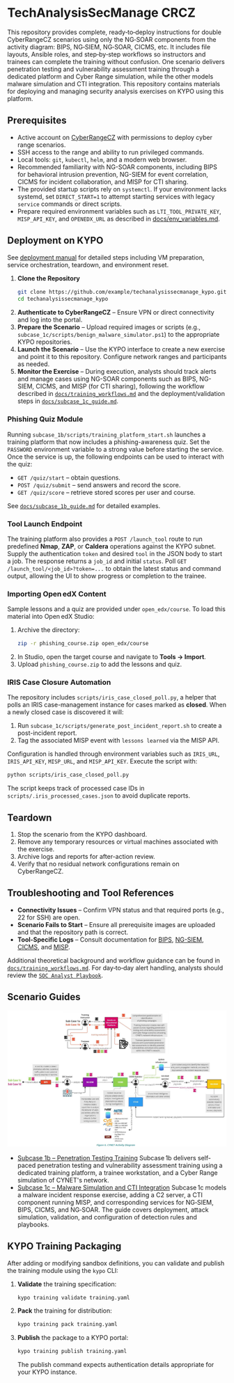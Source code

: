 # TechAnalysisSecManage CRCZ

This repository provides complete, ready‑to‑deploy instructions for double CyberRangeCZ scenarios using only the NG‑SOAR components from the activity diagram: BIPS, NG‑SIEM, NG‑SOAR, CICMS, etc. It includes file layouts, Ansible roles, and step‑by‑step workflows so instructors and trainees can complete the training without confusion. One scenario delivers penetration testing and vulnerability assessment training through a dedicated platform and Cyber Range simulation, while the other models malware simulation and CTI integration. This repository contains materials for deploying and managing security analysis exercises on KYPO using this platform.

## Prerequisites

- Active account on [CyberRangeCZ](https://www.cyberrange.cz/) with permissions to deploy cyber range scenarios.
- SSH access to the range and ability to run privileged commands.
- Local tools: `git`, `kubectl`, `helm`, and a modern web browser.
- Recommended familiarity with NG-SOAR components, including BIPS for behavioral intrusion prevention, NG-SIEM for event correlation, CICMS for incident collaboration, and MISP for CTI sharing.
- The provided startup scripts rely on `systemctl`. If your environment lacks systemd, set `DIRECT_START=1` to attempt starting services with legacy `service` commands or direct scripts.
- Prepare required environment variables such as `LTI_TOOL_PRIVATE_KEY`, `MISP_API_KEY`, and `OPENEDX_URL` as described in [docs/env_variables.md](docs/env_variables.md).

## Deployment on KYPO

See [deployment manual](docs/deployment_manual.md) for detailed steps including VM preparation, service orchestration, teardown, and environment reset.


1. **Clone the Repository**
   ```bash
   git clone https://github.com/example/techanalysissecmanage_kypo.git
   cd techanalysissecmanage_kypo
   ```
2. **Authenticate to CyberRangeCZ** – Ensure VPN or direct connectivity and log into the portal.
3. **Prepare the Scenario** – Upload required images or scripts (e.g., `subcase_1c/scripts/benign_malware_simulator.ps1`) to the appropriate KYPO repositories.
4. **Launch the Scenario** – Use the KYPO interface to create a new exercise and point it to this repository. Configure network ranges and participants as needed.
5. **Monitor the Exercise** – During execution, analysts should track alerts and manage cases using NG-SOAR components such as BIPS, NG-SIEM, CICMS, and MISP (for CTI sharing), following the workflow described in [`docs/training_workflows.md`](docs/training_workflows.md) and the deployment/validation steps in [`docs/subcase_1c_guide.md`](docs/subcase_1c_guide.md).

### Phishing Quiz Module

Running `subcase_1b/scripts/training_platform_start.sh` launches a training platform that now includes a phishing-awareness quiz. Set the `PASSWORD` environment variable to a strong value before starting the service. Once the service is up, the following endpoints can be used to interact with the quiz:

- `GET /quiz/start` – obtain questions.
- `POST /quiz/submit` – send answers and record the score.
- `GET /quiz/score` – retrieve stored scores per user and course.

See [`docs/subcase_1b_guide.md`](docs/subcase_1b_guide.md) for detailed examples.

### Tool Launch Endpoint

The training platform also provides a `POST /launch_tool` route to run
predefined **Nmap**, **ZAP**, or **Caldera** operations against the KYPO
subnet. Supply the authentication `token` and desired `tool` in the JSON
body to start a job. The response returns a `job_id` and initial
`status`. Poll `GET /launch_tool/<job_id>?token=...` to obtain the latest
status and command output, allowing the UI to show progress or completion
to the trainee.

### Importing Open edX Content

Sample lessons and a quiz are provided under `open_edx/course`. To load this material into Open edX Studio:

1. Archive the directory:
   ```bash
   zip -r phishing_course.zip open_edx/course
   ```
2. In Studio, open the target course and navigate to **Tools → Import**.
3. Upload `phishing_course.zip` to add the lessons and quiz.

### IRIS Case Closure Automation

The repository includes `scripts/iris_case_closed_poll.py`, a helper that
polls an IRIS case-management instance for cases marked as **closed**. When a
newly closed case is discovered it will:

1. Run `subcase_1c/scripts/generate_post_incident_report.sh` to create a
   post-incident report.
2. Tag the associated MISP event with `lessons learned` via the MISP API.

Configuration is handled through environment variables such as `IRIS_URL`,
`IRIS_API_KEY`, `MISP_URL`, and `MISP_API_KEY`. Execute the script with:

```bash
python scripts/iris_case_closed_poll.py
```

The script keeps track of processed case IDs in `scripts/.iris_processed_cases.json`
to avoid duplicate reports.

## Teardown

1. Stop the scenario from the KYPO dashboard.
2. Remove any temporary resources or virtual machines associated with the exercise.
3. Archive logs and reports for after-action review.
4. Verify that no residual network configurations remain on CyberRangeCZ.

## Troubleshooting and Tool References

- **Connectivity Issues** – Confirm VPN status and that required ports (e.g., 22 for SSH) are open.
- **Scenario Fails to Start** – Ensure all prerequisite images are uploaded and that the repository path is correct.
- **Tool-Specific Logs** – Consult documentation for [BIPS](https://ngsoar.example.com/bips), [NG-SIEM](https://ngsoar.example.com/ng-siem), [CICMS](https://ngsoar.example.com/cicms), and [MISP](https://ngsoar.example.com/misp).

Additional theoretical background and workflow guidance can be found in [`docs/training_workflows.md`](docs/training_workflows.md). For day‑to‑day alert handling, analysts should review the [`SOC Analyst Playbook`](docs/soc_analyst_playbook.md).

## Scenario Guides

![Pilot CYNET](PUC%20-%20CYNET.png)

- [Subcase 1b – Penetration Testing Training](docs/subcase_1b_guide.md)
Subcase 1b delivers self-paced penetration testing and vulnerability assessment training using a dedicated training platform, a trainee workstation, and a Cyber Range simulation of CYNET's network.
- [Subcase 1c – Malware Simulation and CTI Integration](docs/subcase_1c_guide.md)
Subcase 1c models a malware incident response exercise, adding a C2 server, a CTI component running MISP, and corresponding services for NG‑SIEM, BIPS, CICMS, and NG‑SOAR. The guide covers deployment, attack simulation, validation, and configuration of detection rules and playbooks.

## KYPO Training Packaging

After adding or modifying sandbox definitions, you can validate and publish the training module using the `kypo` CLI:

1. **Validate** the training specification:
   ```bash
   kypo training validate training.yaml
   ```
2. **Pack** the training for distribution:
   ```bash
   kypo training pack training.yaml
   ```
3. **Publish** the package to a KYPO portal:
   ```bash
   kypo training publish training.yaml
   ```
   The publish command expects authentication details appropriate for your KYPO instance.
